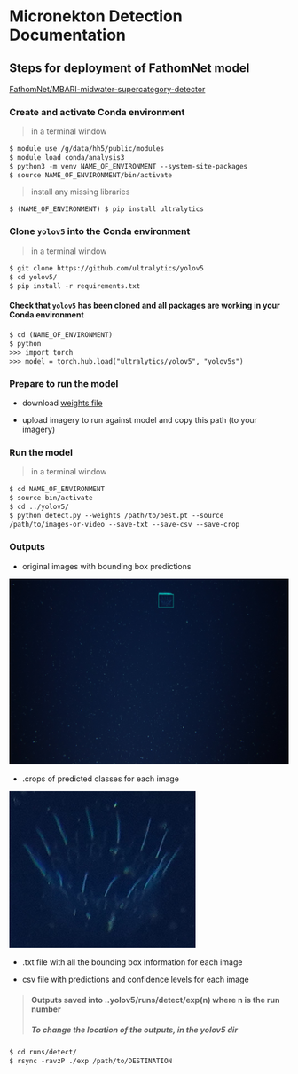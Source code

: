 # Micronekton Detection Documentation 

## Steps for deployment of FathomNet model 

[FathomNet/MBARI-midwater-supercategory-detector](https://huggingface.co/FathomNet/MBARI-midwater-supercategory-detector)

### Create and activate Conda environment

> in a terminal window
  
```
$ module use /g/data/hh5/public/modules
$ module load conda/analysis3
$ python3 -m venv NAME_OF_ENVIRONMENT --system-site-packages 
$ source NAME_OF_ENVIRONMENT/bin/activate
```

> install any missing libraries

```
$ (NAME_OF_ENVIRONMENT) $ pip install ultralytics
```

### Clone `yolov5` into the Conda environment

> in a terminal window

```
$ git clone https://github.com/ultralytics/yolov5
$ cd yolov5/
$ pip install -r requirements.txt
```

#### Check that `yolov5` has been cloned and all packages are working in your Conda environment

```
$ cd (NAME_OF_ENVIRONMENT)
$ python
>>> import torch
>>> model = torch.hub.load("ultralytics/yolov5", "yolov5s")  
```

### Prepare to run the model

* download [weights file]('https://huggingface.co/FathomNet/MBARI-midwater-supercategory-detector/blob/main/best.pt')

* upload imagery to run against model and copy this path (to your imagery) 

### Run the model 

> in a terminal window

```
$ cd NAME_OF_ENVIRONMENT
$ source bin/activate
$ cd ../yolov5/
$ python detect.py --weights /path/to/best.pt --source /path/to/images-or-video --save-txt --save-csv --save-crop
```

### Outputs

* original images with bounding box predictions

![Full size with prediction](Images/OBL00162.JPG)

* .crops of predicted classes for each image

![cropped bounding box](Images/crop_OBL00162.jpg) 

* .txt file with all the bounding box information for each image

* csv file with predictions and confidence levels for each image

> #### Outputs saved into ..yolov5/runs/detect/exp(n) where n is the run number
>
> ##### To change the location of the outputs, in the yolov5 dir

```
$ cd runs/detect/
$ rsync -ravzP ./exp /path/to/DESTINATION
```




